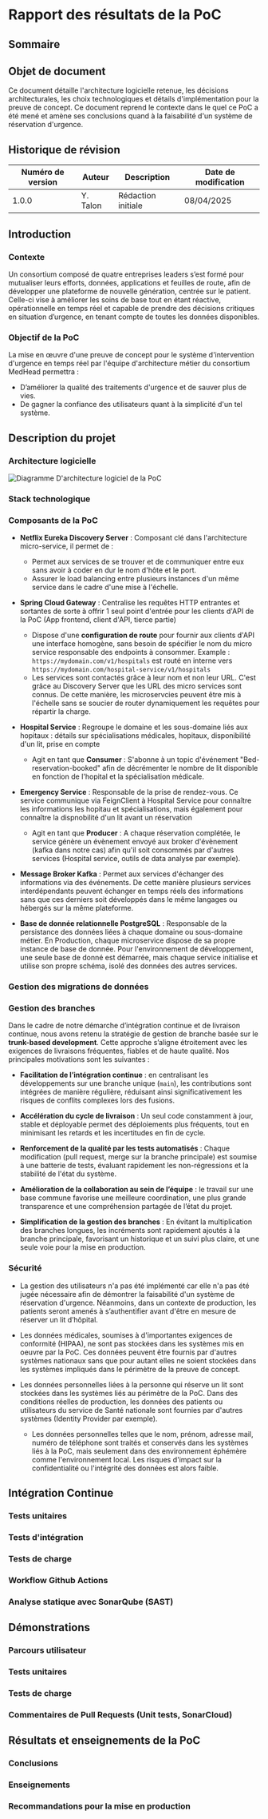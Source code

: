 # Rapport des résultats de la PoC
## Sommaire



## Objet de document

Ce document détaille l'architecture logicielle retenue, les décisions architecturales, les choix technologiques et détails d'implémentation pour la preuve de concept. Ce document reprend le contexte dans le quel ce PoC a été mené et amène ses conclusions quand à la faisabilité d'un système de réservation d'urgence.

## Historique de révision 

| Numéro de version | Auteur | Description | Date de modification |  
|--|--|--|--|
| 1.0.0 | Y. Talon | Rédaction initiale | 08/04/2025 |

## Introduction

### Contexte

Un consortium composé de quatre entreprises leaders s’est formé pour mutualiser leurs efforts, données, applications et feuilles de route, afin de développer une plateforme de nouvelle génération, centrée sur le patient. Celle-ci vise à améliorer les soins de base tout en étant réactive, opérationnelle en temps réel et capable de prendre des décisions critiques en situation d’urgence, en tenant compte de toutes les données disponibles.

### Objectif de la PoC

La mise en œuvre d'une preuve de concept pour le système d'intervention d'urgence en temps réel par l'équipe d'architecture métier du consortium MedHead permettra :
- D’améliorer la qualité des traitements d'urgence et de sauver plus de vies.
- De gagner la confiance des utilisateurs quant à la simplicité d'un tel système.

## Description du projet

### Architecture logicielle

![Diagramme D'architecture logiciel de la PoC](https://raw.githubusercontent.com/swyth-dev/realtime-emergency-response-system/3aadd8408b7008bf03535022f80a301feecd5ee2/doc/diagrams/Medhead_Architecture.png)

### Stack technologique



### Composants de la PoC

- **Netflix Eureka Discovery Server** : Composant clé dans l'architecture micro-service, il permet de :
	- Permet aux services de se trouver et de communiquer entre eux sans avoir à coder en dur le nom d'hôte et le port. 
	- Assurer le load balancing entre plusieurs instances d'un même service dans le cadre d'une mise à l'échelle.
	

- **Spring Cloud Gateway** : Centralise les requêtes HTTP entrantes et sortantes de sorte à offrir 1 seul point d'entrée pour les clients d'API de la PoC (App frontend, client d'API, tierce partie)
	- Dispose d'une **configuration de route** pour fournir aux clients d'API une interface homogène, sans besoin de spécifier le nom du micro service responsable des endpoints à consommer. 
Example : `https://mydomain.com/v1/hospitals` est routé en interne vers `https://mydomain.com/hospital-service/v1/hospitals`
	- Les services sont contactés grâce à leur nom et non leur URL. C'est grâce au Discovery Server que les URL des micro services sont connus. De cette manière, les microservcies peuvent être mis à l'échelle sans se soucier de router dynamiquement les requêtes pour répartir la charge.

- **Hospital Service** : Regroupe le domaine et les sous-domaine liés aux hopitaux : détails sur spécialisations médicales, hopitaux, disponibilité d'un lit, prise en compte
	- Agit en tant que **Consumer** : S'abonne à un topic d'événement "Bed-reservation-booked" afin de décrémenter le nombre de lit disponible en fonction de l'hopital et la spécialisation médicale.

- **Emergency Service** : Responsable de la prise de rendez-vous. Ce service communique via FeignClient à Hospital Service pour connaître les informations les hopitau et spécialisations, mais également pour connaître la dispnobilité d'un lit avant un réservation
	- Agit en tant que **Producer** : A chaque réservation complétée, le service génère un évènement envoyé aux broker d'évènement (kafka dans notre cas) afin qu'il soit consommés par d'autres services (Hospital service, outils de data analyse par exemple).

- **Message Broker Kafka** : Permet aux services d'échanger des informations via des événements. De cette manière plusieurs services interdépendants peuvent échanger en temps réels des informations sans que ces derniers soit développés dans le même langages ou hébergés sur la même plateforme. 

- **Base de donnée relationnelle PostgreSQL** : Responsable de la persistance des données liées à chaque domaine ou sous-domaine métier. En Production, chaque microservice dispose de sa propre instance de base de donnée. Pour l'environnement de développement, une seule base de donné est démarrée, mais chaque service initialise et utilise son propre schéma, isolé des données des autres services.

### Gestion des migrations de données

### Gestion des branches
Dans le cadre de notre démarche d’intégration continue et de livraison continue, nous avons retenu la stratégie de gestion de branche basée sur le **trunk-based development**. Cette approche s’aligne étroitement avec les exigences de livraisons fréquentes, fiables et de haute qualité. Nos principales motivations sont les suivantes :

-   **Facilitation de l’intégration continue** : en centralisant les développements sur une branche unique (`main`), les contributions sont intégrées de manière régulière, réduisant ainsi significativement les risques de conflits complexes lors des fusions.
    
-   **Accélération du cycle de livraison** : Un seul code constamment à jour, stable et déployable permet des déploiements plus fréquents, tout en minimisant les retards et les incertitudes en fin de cycle.
    
-   **Renforcement de la qualité par les tests automatisés** : Chaque modification (pull request, merge sur la branche principale) est soumise à une batterie de tests, évaluant rapidement les non-régressions et la stabilité de l'état du système.
    
-   **Amélioration de la collaboration au sein de l’équipe** : le travail sur une base commune favorise une meilleure coordination, une plus grande transparence et une compréhension partagée de l’état du projet.
    
-   **Simplification de la gestion des branches** : En évitant la multiplication des branches longues, les incréments sont rapidement ajoutés à la branche principale, favorisant un historique et un suivi plus claire, et une seule voie pour la mise en production.

### Sécurité

- La gestion des utilisateurs n'a pas été implémenté car elle n'a pas été jugée nécessaire afin de démontrer la faisabilité d'un système de réservation d'urgence. Néanmoins, dans un contexte de production, les patients seront amenés à s’authentifier avant d'être en mesure de réserver un lit d’hôpital.

- Les données médicales, soumises à d'importantes exigences de conformité (HIPAA), ne sont pas stockées dans les systèmes mis en oeuvre par la PoC. Ces données peuvent être fournis par d'autres systèmes nationaux sans que pour autant elles ne soient stockées dans les systèmes impliqués dans le périmètre de la preuve de concept.

- Les données personnelles liées à la personne qui réserve un lit sont stockées dans les systèmes liés au périmètre de la PoC. Dans des conditions réelles de production, les données des patients ou utilisateurs du service de Santé nationale sont fournies par d'autres systèmes (Identity Provider par exemple).
	- Les données personnelles telles que le nom, prénom, adresse mail, numéro de téléphone sont traités et conservés dans les systèmes liés à la PoC, mais seulement dans des environnement éphémère comme l'environnement local. Les risques d'impact sur la confidentialité ou l'intégrité des données est alors faible.


## Intégration Continue 
### Tests unitaires
### Tests d'intégration 
### Tests de charge
### Workflow Github Actions
### Analyse statique avec SonarQube (SAST)

## Démonstrations
### Parcours utilisateur
### Tests unitaires
### Tests de charge
### Commentaires de Pull Requests (Unit tests, SonarCloud)

## Résultats et enseignements de la PoC
### Conclusions

### Enseignements

### Recommandations pour la mise en production
